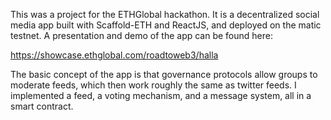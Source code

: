 This was a project for the ETHGlobal hackathon. It is a decentralized social media
app built with Scaffold-ETH and ReactJS, and deployed on the matic testnet. A presentation
and demo of the app can be found here:

https://showcase.ethglobal.com/roadtoweb3/halla

The basic concept of the app is that governance protocols allow groups to moderate feeds,
which then work roughly the same as twitter feeds. I implemented a feed, a voting mechanism,
and a message system, all in a smart contract.
